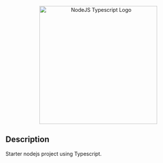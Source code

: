 <p align="center">
  <a target="blank"><img src="https://miro.medium.com/max/1800/1*dSqXPEWnNgUhEmCrjxRI4Q.png" width="320" alt="NodeJS Typescript Logo" /></a>
</p>

## Description

Starter nodejs project using Typescript.

